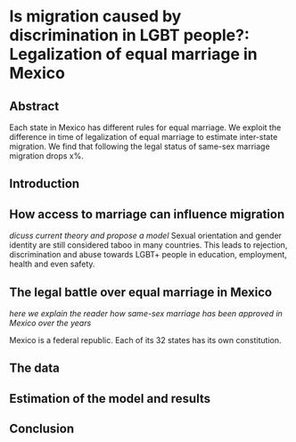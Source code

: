 # Is migration caused by discrimination in LGBT people?: Legalization of equal marriage in Mexico

## Abstract
Each state in Mexico has different rules for equal marriage. We exploit the difference in time of legalization of equal marriage to estimate inter-state migration. We find that following the legal status of same-sex marriage migration drops x%.

## Introduction

## How access to marriage can influence migration
_dicuss current theory and propose a model_
Sexual orientation and gender identity are still considered taboo in many countries. This leads to rejection, discrimination and abuse towards LGBT+ people in education, employment, health and even safety.

## The legal battle over equal marriage in Mexico
_here we explain the reader how same-sex marriage has been approved in Mexico over the years_

Mexico is a federal republic. Each of its 32 states has its own constitution.

## The data

## Estimation of the model and results

## Conclusion